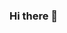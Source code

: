 ### Hi there 👋

<!--
**neemnit/neemnit** is a ✨ _special_ ✨ repository because its `README.md` (this file) appears on your GitHub profile.

Here are some ideas to get you started:

- 🔭 I’m currently working on ...
- 🌱 I’m currently learning ...Node js
- 👯 I’m looking to collaborate on ...
- 🤔 I’m looking for help with ...
- 💬 Ask me about ...
- 📫 How to reach me:www.linkedin.com
- 😄 Pronouns: ...
- ⚡ Fun fact: ...
-->
